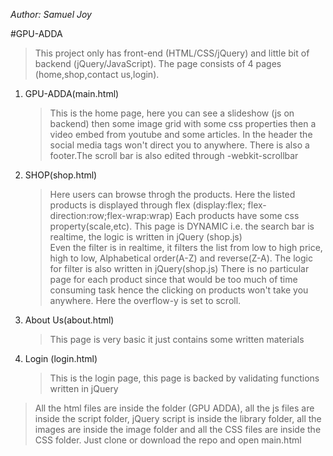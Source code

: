 _Author: Samuel Joy_

#GPU-ADDA

>This project only has front-end (HTML/CSS/jQuery) and little bit of backend (jQuery/JavaScript).
The page consists of 4 pages (home,shop,contact us,login).

1. GPU-ADDA(main.html)
   >This is the home page, here you can see a slideshow (js on backend) then some image grid with some css properties
   then a video embed from youtube and some articles. In the header the social media tags won't direct you to anywhere.
   There is also a footer.The scroll bar is also edited through -webkit-scrollbar

2. SHOP(shop.html)
   >Here users can browse throgh the products. Here the listed products is displayed through flex (display:flex; flex-direction:row;flex-wrap:wrap)
   Each products have some css property(scale,etc). This page is DYNAMIC i.e. the search bar is realtime, the logic is written in jQuery (shop.js)      
   Even the filter is in realtime, it filters the list from low to high price, high to low, Alphabetical order(A-Z) and reverse(Z-A). The logic for 
   filter is also written in jQuery(shop.js) 
   There is no particular page for each product since that would be too much of time consuming task hence the clicking on products won't take you anywhere. 
   Here the overflow-y is set to scroll.

3. About Us(about.html)
   >This page is very basic it just contains some written materials

4. Login (login.html)
   >This is the login page, this page is backed by validating functions written in jQuery

>All the html files are inside the folder (GPU ADDA), all the js files are inside the script folder, jQuery script is inside the library folder, all the images
are inside the image folder and all the CSS files are inside the CSS folder.
Just clone or download the repo and open main.html
